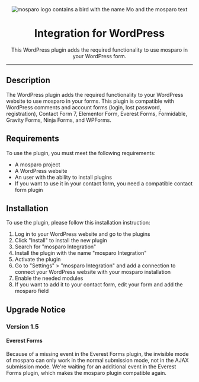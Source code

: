 &nbsp;
<p align="center">
    <img src="https://github.com/mosparo/mosparo/blob/master/assets/images/mosparo-logo.svg?raw=true" alt="mosparo logo contains a bird with the name Mo and the mosparo text"/>
</p>

<h1 align="center">
    Integration for WordPress
</h1>
<p align="center">
    This WordPress plugin adds the required functionality to use mosparo in your WordPress form.
</p>

-----

## Description
The WordPress plugin adds the required functionality to your WordPress website to use mosparo in your forms.
This plugin is compatible with WordPress comments and account forms (login, lost password, registration), Contact Form 7, Elementor Form, Everest Forms, Formidable, Gravity Forms, Ninja Forms, and WPForms.

## Requirements
To use the plugin, you must meet the following requirements:
- A mosparo project
- A WordPress website
- An user with the ability to install plugins
- If you want to use it in your contact form, you need a compatible contact form plugin

## Installation
To use the plugin, please follow this installation instruction:

1. Log in to your WordPress website and go to the plugins
2. Click "Install" to install the new plugin
3. Search for "mosparo Integration"
4. Install the plugin with the name "mosparo Integration"
5. Activate the plugin
6. Go to "Settings" > "mosparo Integration" and add a connection to connect your WordPress website with your mosparo installation
7. Enable the needed modules
8. If you want to add it to your contact form, edit your form and add the mosparo field

## Upgrade Notice

### Version 1.5

#### Everest Forms
Because of a missing event in the Everest Forms plugin, the invisible mode of mosparo can only work in the normal submission mode, not in the AJAX submission mode. We're waiting for an additional event in the Everest Forms plugin, which makes the mosparo plugin compatible again.
